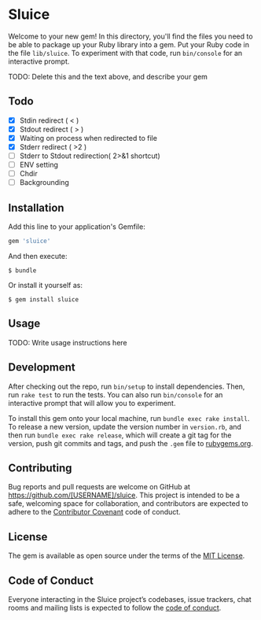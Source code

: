 # Sluice

Welcome to your new gem! In this directory, you'll find the files you need to be able to package up your Ruby library into a gem. Put your Ruby code in the file `lib/sluice`. To experiment with that code, run `bin/console` for an interactive prompt.

TODO: Delete this and the text above, and describe your gem

## Todo

* [x] Stdin redirect ( < )
* [x] Stdout redirect ( > )
* [x] Waiting on process when redirected to file
* [x] Stderr redirect ( >2 )
* [ ] Stderr to Stdout redirection( 2>&1 shortcut)
* [ ] ENV setting
* [ ] Chdir
* [ ] Backgrounding

## Installation

Add this line to your application's Gemfile:

```ruby
gem 'sluice'
```

And then execute:

    $ bundle

Or install it yourself as:

    $ gem install sluice

## Usage

TODO: Write usage instructions here

## Development

After checking out the repo, run `bin/setup` to install dependencies. Then, run `rake test` to run the tests. You can also run `bin/console` for an interactive prompt that will allow you to experiment.

To install this gem onto your local machine, run `bundle exec rake install`. To release a new version, update the version number in `version.rb`, and then run `bundle exec rake release`, which will create a git tag for the version, push git commits and tags, and push the `.gem` file to [rubygems.org](https://rubygems.org).

## Contributing

Bug reports and pull requests are welcome on GitHub at https://github.com/[USERNAME]/sluice. This project is intended to be a safe, welcoming space for collaboration, and contributors are expected to adhere to the [Contributor Covenant](http://contributor-covenant.org) code of conduct.

## License

The gem is available as open source under the terms of the [MIT License](https://opensource.org/licenses/MIT).

## Code of Conduct

Everyone interacting in the Sluice project’s codebases, issue trackers, chat rooms and mailing lists is expected to follow the [code of conduct](https://github.com/[USERNAME]/sluice/blob/master/CODE_OF_CONDUCT.md).
